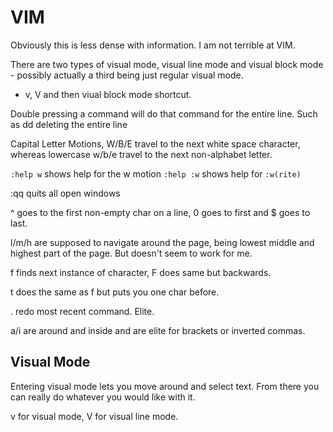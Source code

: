 # VIM

Obviously this is less dense with information. I am not terrible at VIM.

There are two types of visual mode, visual line mode and visual block mode - possibly actually a third being just regular visual mode.

- v, V and then viual block mode shortcut.

Double pressing a command will do that command for the entire line. Such as dd deleting the entire line

Capital Letter Motions, W/B/E travel to the next white space character, whereas lowercase w/b/e travel to the next non-alphabet letter.

`:help w` shows help for the w motion
`:help :w` shows help for `:w(rite)`

:qq quits all open windows

^ goes to the first non-empty char on a line, 0 goes to first and $ goes to last.

l/m/h are supposed to navigate around the page, being lowest middle and highest part of the page. But doesn't seem to work for me.

f finds next instance of character, F does same but backwards.

t does the same as f but puts you one char before.

. redo most recent command. Elite.

a/i are around and inside and are elite for brackets or inverted commas.

## Visual Mode

Entering visual mode lets you move around and select text. From there you can really do whatever you would like with it.

v for visual mode, V for visual line mode. 
